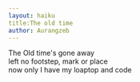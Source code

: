 ```yaml
---
layout: haiku
title:The old time
author: Aurangzeb
---
```


The Old time's gone away<br>
left no footstep, mark or place<br>
now only I have my loaptop and code<br>
